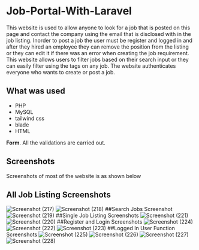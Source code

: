 # Job-Portal-With-Laravel
This website is used to allow anyone to look for a job that is posted on this page and contact the company using the email that is disclosed with in the job listing.
Inorder to post a job the user must be register and logged in and after they hired an employee they can remove the position from the listing or they can edit it if there was an error when creating the job requirement. This website allows users to filter jobs based on their search input or they can easily filter using the tags on any job. The website authenticates everyone who wants to create or post a job.

## What was used

- PHP
- MySQL
- tailwind css
- blade 
- HTML

**Form**. All the validations are carried out.


## Screenshots
Screenshots of most of the website is as shown below
## All Job Listing Screenshots
![Screenshot (217)](https://user-images.githubusercontent.com/94830418/202870758-9dcc49e7-5a23-47e3-9169-571bb8740218.png)
![Screenshot (218)](https://user-images.githubusercontent.com/94830418/202870760-b92c66ff-3c37-4c97-94d6-ab598c7dc182.png)
##Search Jobs Screenshot
![Screenshot (219)](https://user-images.githubusercontent.com/94830418/202870826-5bf4061b-c6ce-41d1-8936-f0c4a207484a.png)
##Single Job Listing Screenshots
![Screenshot (221)](https://user-images.githubusercontent.com/94830418/202870847-05a030f3-f86a-4e2b-93ed-f12dccd6e889.png)
![Screenshot (220)](https://user-images.githubusercontent.com/94830418/202870849-e32bbda5-c870-41e8-baf6-0448f81058ef.png)
##Register and Login Screenshots
![Screenshot (224)](https://user-images.githubusercontent.com/94830418/202870895-f3c5439b-ddd2-41f8-a9af-c5d097c0da04.png)
![Screenshot (222)](https://user-images.githubusercontent.com/94830418/202870898-0b539ebf-1b70-4781-89dc-58f34f3bd503.png)
![Screenshot (223)](https://user-images.githubusercontent.com/94830418/202870900-0b5de87e-783c-4663-83e0-650d60243c66.png)
##Logged In User Function Screenshots
![Screenshot (225)](https://user-images.githubusercontent.com/94830418/202870953-0b001aca-a92a-4f9b-a3f9-19e1dc767fca.png)
![Screenshot (226)](https://user-images.githubusercontent.com/94830418/202870955-79b5ed86-52a1-43f2-88c0-48fc4a874a2b.png)
![Screenshot (227)](https://user-images.githubusercontent.com/94830418/202870956-e3d78e7e-298f-4668-8f53-a6bf6899b2d0.png)
![Screenshot (228)](https://user-images.githubusercontent.com/94830418/202870957-7f79701d-1d49-4ed7-aae7-1e66bf82c2d4.png)

